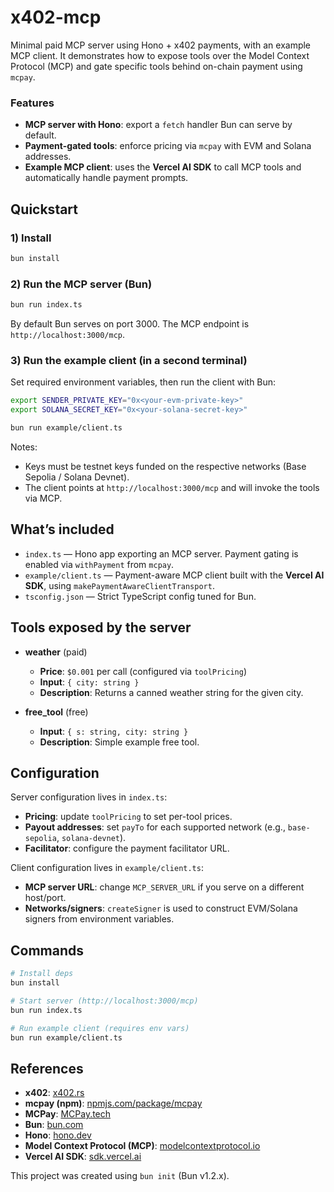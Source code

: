 # x402-mcp

Minimal paid MCP server using Hono + x402 payments, with an example MCP client. It demonstrates how to expose tools over the Model Context Protocol (MCP) and gate specific tools behind on-chain payment using `mcpay`.

### Features
- **MCP server with Hono**: export a `fetch` handler Bun can serve by default.
- **Payment-gated tools**: enforce pricing via `mcpay` with EVM and Solana addresses.
- **Example MCP client**: uses the **Vercel AI SDK** to call MCP tools and automatically handle payment prompts.

## Quickstart

### 1) Install
```bash
bun install
```

### 2) Run the MCP server (Bun)
```bash
bun run index.ts
```
By default Bun serves on port 3000. The MCP endpoint is `http://localhost:3000/mcp`.

### 3) Run the example client (in a second terminal)
Set required environment variables, then run the client with Bun:

```bash
export SENDER_PRIVATE_KEY="0x<your-evm-private-key>"
export SOLANA_SECRET_KEY="0x<your-solana-secret-key>"

bun run example/client.ts
```

Notes:
- Keys must be testnet keys funded on the respective networks (Base Sepolia / Solana Devnet).
- The client points at `http://localhost:3000/mcp` and will invoke the tools via MCP.

## What’s included

- `index.ts` — Hono app exporting an MCP server. Payment gating is enabled via `withPayment` from `mcpay`.
- `example/client.ts` — Payment-aware MCP client built with the **Vercel AI SDK**, using `makePaymentAwareClientTransport`.
- `tsconfig.json` — Strict TypeScript config tuned for Bun.

## Tools exposed by the server

- **weather** (paid)
  - **Price**: `$0.001` per call (configured via `toolPricing`)
  - **Input**: `{ city: string }`
  - **Description**: Returns a canned weather string for the given city.

- **free_tool** (free)
  - **Input**: `{ s: string, city: string }`
  - **Description**: Simple example free tool.

## Configuration

Server configuration lives in `index.ts`:
- **Pricing**: update `toolPricing` to set per-tool prices.
- **Payout addresses**: set `payTo` for each supported network (e.g., `base-sepolia`, `solana-devnet`).
- **Facilitator**: configure the payment facilitator URL.

Client configuration lives in `example/client.ts`:
- **MCP server URL**: change `MCP_SERVER_URL` if you serve on a different host/port.
- **Networks/signers**: `createSigner` is used to construct EVM/Solana signers from environment variables.

## Commands

```bash
# Install deps
bun install

# Start server (http://localhost:3000/mcp)
bun run index.ts

# Run example client (requires env vars)
bun run example/client.ts
```

## References
- **x402**: [x402.rs](https://x402.org)
- **mcpay (npm)**: [npmjs.com/package/mcpay](https://www.npmjs.com/package/mcpay)
- **MCPay**: [MCPay.tech](https://mcpay.tech) 
- **Bun**: [bun.com](https://bun.com)
- **Hono**: [hono.dev](https://hono.dev)
- **Model Context Protocol (MCP)**: [modelcontextprotocol.io](https://modelcontextprotocol.io)
- **Vercel AI SDK**: [sdk.vercel.ai](https://sdk.vercel.ai)

This project was created using `bun init` (Bun v1.2.x).
